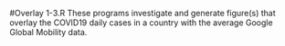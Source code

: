 #Overlay 1-3.R
These programs investigate and generate figure(s) that overlay the COVID19 daily cases in a country 
with the average Google Global Mobility data. 


